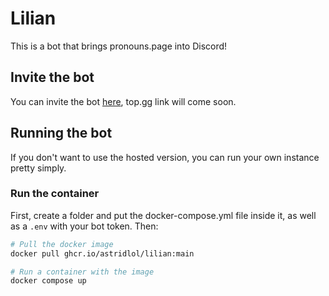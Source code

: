 # Lilian

This is a bot that brings pronouns.page into Discord!

## Invite the bot

You can invite the bot [here](https://bit.ly/3I3IWnN), top.gg link will come soon.

## Running the bot

If you don't want to use the hosted version, you can run your own instance pretty simply.

### Run the container

First, create a folder and put the docker-compose.yml file inside it, as well as a `.env` with your bot token. Then:

```bash
# Pull the docker image
docker pull ghcr.io/astridlol/lilian:main

# Run a container with the image
docker compose up
```
